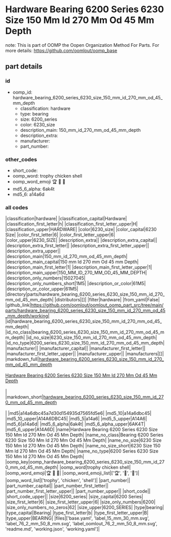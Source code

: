 # Hardware Bearing 6200 Series 6230 Size 150 Mm Id 270 Mm Od 45 Mm Depth  

note: This is part of OOMP the Oopen Organization Method For Parts. For more details: https://github.com/oomlout/oomp_base

##  part details





### id
* oomp_id: hardware_bearing_6200_series_6230_size_150_mm_id_270_mm_od_45_mm_depth
  * classification: hardware
  * type: bearing
  * size: 6200_series
  * color: 6230_size
  * description_main: 150_mm_id_270_mm_od_45_mm_depth
  * description_extra: 
  * manufacturer: 
  * part_number: 

### other_codes
* short_code: 
* oomp_word: trophy chicken shell
* oomp_word_emoji :trophy: :chicken: :shell:
* md5_6_alpha: 6ak4t
* md5_6: a14a6d

### all codes 
|classification|hardware|
|classification_capital|Hardware|
|classification_first_letter|h|
|classification_first_letter_upper|H|
|classification_upper|HARDWARE|
|color|6230_size|
|color_capital|6230 Size|
|color_first_letter|6|
|color_first_letter_upper|6|
|color_upper|6230_SIZE|
|description_extra||
|description_extra_capital||
|description_extra_first_letter||
|description_extra_first_letter_upper||
|description_extra_upper||
|description_main|150_mm_id_270_mm_od_45_mm_depth|
|description_main_capital|150 mm Id 270 mm Od 45 mm Depth|
|description_main_first_letter|1|
|description_main_first_letter_upper|1|
|description_main_upper|150_MM_ID_270_MM_OD_45_MM_DEPTH|
|description_only_numbers|15027045|
|description_only_numbers_short|1M5|
|description_or_color|61M5|
|description_or_color_upper|61M5|
|directory|parts/hardware_bearing_6200_series_6230_size_150_mm_id_270_mm_od_45_mm_depth|
|distributors|[]|
|filter|hardware|
|from_yaml|False|
|github_link|https://github.com/oomlout/oomlout_oomp_part_src/tree/main/parts/hardware_bearing_6200_series_6230_size_150_mm_id_270_mm_od_45_mm_depth/working|
|id|hardware_bearing_6200_series_6230_size_150_mm_id_270_mm_od_45_mm_depth|
|id_no_class|bearing_6200_series_6230_size_150_mm_id_270_mm_od_45_mm_depth|
|id_no_size|6230_size_150_mm_id_270_mm_od_45_mm_depth|
|id_no_type|6200_series_6230_size_150_mm_id_270_mm_od_45_mm_depth|
|manufacturer||
|manufacturer_capital||
|manufacturer_first_letter||
|manufacturer_first_letter_upper||
|manufacturer_upper||
|manufacturers|[]|
|markdown_full|[hardware_bearing_6200_series_6230_size_150_mm_id_270_mm_od_45_mm_depth](https://github.com/oomlout/oomlout_oomp_part_src/tree/main/parts/hardware_bearing_6200_series_6230_size_150_mm_id_270_mm_od_45_mm_depth/working)<br>[](https://github.com/oomlout/oomlout_oomp_part_src/tree/main/parts/hardware_bearing_6200_series_6230_size_150_mm_id_270_mm_od_45_mm_depth/working)<br>[Hardware Bearing 6200 Series 6230 Size 150 Mm Id 270 Mm Od 45 Mm Depth](https://github.com/oomlout/oomlout_oomp_part_src/tree/main/parts/hardware_bearing_6200_series_6230_size_150_mm_id_270_mm_od_45_mm_depth/working)<br><br>|
|markdown_short|[hardware_bearing_6200_series_6230_size_150_mm_id_270_mm_od_45_mm_depth](https://github.com/oomlout/oomlout_oomp_part_src/tree/main/parts/hardware_bearing_6200_series_6230_size_150_mm_id_270_mm_od_45_mm_depth/working)<br><br>|
|md5|a14a6dbc45a7d30d154935d7565fd5e6|
|md5_10|a14a6dbc45|
|md5_10_upper|A14A6DBC45|
|md5_5|a14a6|
|md5_5_upper|A14A6|
|md5_6|a14a6d|
|md5_6_alpha|6ak4t|
|md5_6_alpha_upper|6AK4T|
|md5_6_upper|A14A6D|
|name|Hardware Bearing 6200 Series 6230 Size 150 Mm Id 270 Mm Od 45 Mm Depth|
|name_no_class|Bearing 6200 Series 6230 Size 150 Mm Id 270 Mm Od 45 Mm Depth|
|name_no_size|6230 Size 150 Mm Id 270 Mm Od 45 Mm Depth|
|name_no_size_short|6230 Size 150 Mm Id 270 Mm Od 45 Mm Depth|
|name_no_type|6200 Series 6230 Size 150 Mm Id 270 Mm Od 45 Mm Depth|
|oomp_key|oomp_hardware_bearing_6200_series_6230_size_150_mm_id_270_mm_od_45_mm_depth|
|oomp_word|trophy chicken shell|
|oomp_word_emoji|:trophy: :chicken: :shell:|
|oomp_word_emoji_list|[':trophy:', ':chicken:', ':shell:']|
|oomp_word_list|['trophy', 'chicken', 'shell']|
|part_number||
|part_number_capital||
|part_number_first_letter||
|part_number_first_letter_upper||
|part_number_upper||
|short_code||
|short_code_upper||
|size|6200_series|
|size_capital|6200 Series|
|size_first_letter|6|
|size_first_letter_upper|6|
|size_only_numbers|6200|
|size_only_numbers_no_zeros|62|
|size_upper|6200_SERIES|
|type|bearing|
|type_capital|Bearing|
|type_first_letter|b|
|type_first_letter_upper|B|
|type_upper|BEARING|
|files|['base.yaml', 'label_15_mm_30_mm.svg', 'label_76_2_mm_50_8_mm.svg', 'label_oomlout_76_2_mm_50_8_mm.svg', 'readme.md', 'working.json', 'working.yaml']|
